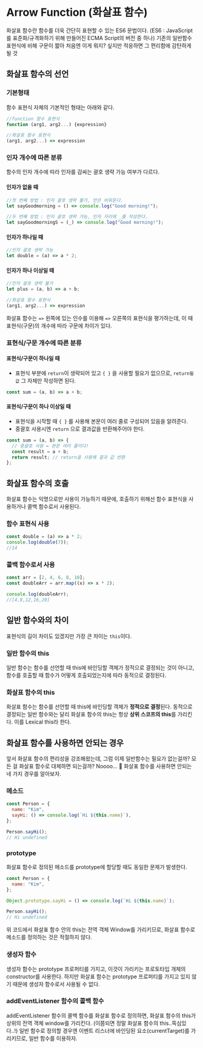 # Arrow Function (화살표 함수)

화살표 함수란 함수를 더욱 간단히 표현할 수 있는 ES6 문법이다.
(ES6 : JavaScript를 표준화/규격화하기 위해 만들어진 ECMA Script의 버전 중 하나)
기존의 일반함수 표현식에 비해 구문이 짧아 처음엔 이게 뭐지? 싶지만 적응하면 그 편리함에 감탄하게 될 것

## 화살표 함수의 선언

### 기본형태

함수 표현식 자체의 기본적인 형태는 아래와 같다.

```javascript
//function 함수 표현식
function (arg1, arg2...) {expression}

//화살표 함수 표현식
(arg1, arg2...) => expression
```

### 인자 개수에 따른 분류

함수의 인자 개수에 따라 인자를 감싸는 괄호 생략 가능 여부가 다르다.

#### 인자가 없을 때

```javascript
//첫 번째 방법 : 인자 괄호 생략 불가, 안은 비워둔다.
let sayGoodmorning = () => console.log("Good morning!");

//두 번째 방법 : 인자 괄호 생략 가능, 인자 자리에 _를 작성한다.
let sayGoodmorningS = (_) => console.log("Good morning!");
```

#### 인자가 하나일 때

```javascript
//인자 괄호 생략 가능
let double = (a) => a * 2;
```

#### 인자가 하나 이상일 때

```javascript
//인자 괄호 생략 불가
let plus = (a, b) => a + b;
```

```javascript
//화살표 함수 표현식
(arg1, arg2...) => expression
```

화살표 함수는 `=>` 왼쪽에 있는 인수를 이용해 `=>` 오른쪽의 표현식을 평가하는데,
이 때 표현식(구문)의 개수에 따라 구문에 차이가 있다.

### 표현식/구문 개수에 따른 분류

#### 표현식/구문이 하나일 때

- 표현식 부분에 `return`이 생략되어 있고 `{ }` 을 사용할 필요가 없으므로, `return될 값` 그 자체만 작성하면 된다.

```javascript
const sum = (a, b) => a + b;
```

#### 표현식/구문이 하나 이상일 때

- 표현식을 시작할 때 `{ }` 를 사용해 본문이 여러 줄로 구성되어 있음을 알려준다.
- 중괄호 사용시엔 `return` 으로 결과값을 반환해주어야 한다.

```javascript
const sum = (a, b) => {
  // 중괄호 사용 = 본문 여러 줄이다!
  const result = a + b;
  return result; // return을 사용해 결과 값 반환
};
```

## 화살표 함수의 호출

화살표 함수는 익명으로만 사용이 가능하기 때문에, 호출하기 위해선 함수 표현식을 사용하거나 콜백 함수로서 사용된다.

### 함수 표현식 사용

```javascript
const double = (a) => a * 2;
console.log(double(7));
//14
```

### 콜백 함수로서 사용

```javascript
const arr = [2, 4, 6, 8, 10];
const doubleArr = arr.map((x) => x * 2);

console.log(doubleArr);
//[4,8,12,16,20]
```

## 일반 함수와의 차이

표현식의 길이 차이도 있겠지만 가장 큰 차이는 `this`이다.

### 일반 함수의 this

일반 함수는 함수를 선언할 때 this에 바인딩할 객체가 정적으로 결정되는 것이 아니고, 함수를 호출할 때 함수가 어떻게 호출되었는지에 따라 동적으로 결정된다.

### 화살표 함수의 this

화살표 함수는 함수를 선언할 때 this에 바인딩할 객체가 **정적으로 결정**된다. 동적으로 결정되는 일반 함수와는 달리 화살표 함수의 this는 항상 **상위 스코프의 this**를 가리킨다. 이를 Lexical this라 한다.

## 화살표 함수를 사용하면 안되는 경우

앞서 화살표 함수의 편리성을 강조해왔는데, 그럼 이제 일반함수는 필요가 없는걸까?
모든 걸 화살표 함수로 대체하면 되는걸까? Noooo... 🙅️
화살표 함수를 사용하면 안되는 네 가지 경우를 알아보자.

### 메소드

```javascript
const Person = {
  name: "Kim",
  sayHi: () => console.log(`Hi ${this.name}`),
};

Person.sayHi();
// Hi undefined
```

### prototype

화살표 함수로 정의된 메소드를 prototype에 할당할 때도 동일한 문제가 발생한다.

```javascript
const Person = {
  name: "Kim",
};

Object.prototype.sayHi = () => console.log(`Hi ${this.name}`);

Person.sayHi();
// Hi undefined
```

위 코드에서 화살표 함수 안의 this는 전역 객체 Window를 가리키므로, 화살표 함수로 메소드를 정의하는 것은 적절하지 않다.

### 생성자 함수

생성자 함수는 prototype 프로퍼티를 가지고, 이것이 가리키는 프로토타입 개체의 constructor를 사용한다. 하지만 화살표 함수는 prototype 프로퍼티를 가지고 있지 않기 때문에 생성자 함수로서 사용될 수 없다.

### addEventListener 함수의 콜백 함수

addEventListener 함수의 콜백 함수를 화살표 함수로 정의하면, 화살표 함수의 this가 상위의 전역 객체 window를 가리킨다. (이쯤되면 정말 화살표 함수의 this..뚝심있다..!) 일반 함수로 정의할 경우엔 이벤트 리스너에 바인딩된 요소(currentTarget)를 가리키므로, 일반 함수를 이용하자.
